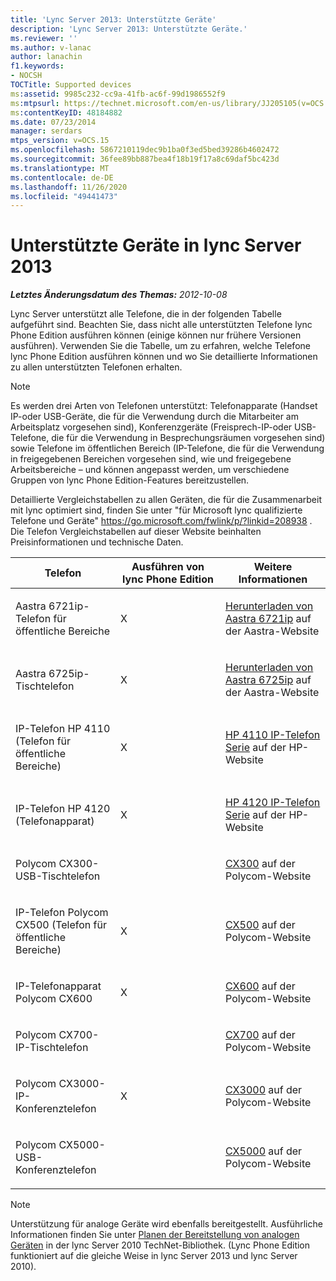 ```yaml
---
title: 'Lync Server 2013: Unterstützte Geräte'
description: 'Lync Server 2013: Unterstützte Geräte.'
ms.reviewer: ''
ms.author: v-lanac
author: lanachin
f1.keywords:
- NOCSH
TOCTitle: Supported devices
ms:assetid: 9985c232-cc9a-41fb-ac6f-99d1986552f9
ms:mtpsurl: https://technet.microsoft.com/en-us/library/JJ205105(v=OCS.15)
ms:contentKeyID: 48184882
ms.date: 07/23/2014
manager: serdars
mtps_version: v=OCS.15
ms.openlocfilehash: 5867210119dec9b1ba0f3ed5bed39286b4602472
ms.sourcegitcommit: 36fee89bb887bea4f18b19f17a8c69daf5bc423d
ms.translationtype: MT
ms.contentlocale: de-DE
ms.lasthandoff: 11/26/2020
ms.locfileid: "49441473"
---
```

# <a name="supported-devices-in-lync-server-2013"></a>Unterstützte Geräte in lync Server 2013

<div data-xmlns="http://www.w3.org/1999/xhtml">

<div class="topic" data-xmlns="http://www.w3.org/1999/xhtml" data-msxsl="urn:schemas-microsoft-com:xslt" data-cs="https://msdn.microsoft.com/">

<div data-asp="https://msdn2.microsoft.com/asp">



</div>

<div id="mainSection">

<div id="mainBody">

<span> </span>

_**Letztes Änderungsdatum des Themas:** 2012-10-08_

Lync Server unterstützt alle Telefone, die in der folgenden Tabelle aufgeführt sind. Beachten Sie, dass nicht alle unterstützten Telefone lync Phone Edition ausführen können (einige können nur frühere Versionen ausführen). Verwenden Sie die Tabelle, um zu erfahren, welche Telefone lync Phone Edition ausführen können und wo Sie detaillierte Informationen zu allen unterstützten Telefonen erhalten.

<div>


> [!NOTE]  
> Es werden drei Arten von Telefonen unterstützt: Telefonapparate (Handset IP-oder USB-Geräte, die für die Verwendung durch die Mitarbeiter am Arbeitsplatz vorgesehen sind), Konferenzgeräte (Freisprech-IP-oder USB-Telefone, die für die Verwendung in Besprechungsräumen vorgesehen sind) sowie Telefone im öffentlichen Bereich (IP-Telefone, die für die Verwendung in freigegebenen Bereichen vorgesehen sind, wie und freigegebene Arbeitsbereiche – und können angepasst werden, um verschiedene Gruppen von lync Phone Edition-Features bereitzustellen.



</div>

Detaillierte Vergleichstabellen zu allen Geräten, die für die Zusammenarbeit mit lync optimiert sind, finden Sie unter "für Microsoft lync qualifizierte Telefone und Geräte" <https://go.microsoft.com/fwlink/p/?linkid=208938> . Die Telefon Vergleichstabellen auf dieser Website beinhalten Preisinformationen und technische Daten.


<table>
<colgroup>
<col style="width: 33%" />
<col style="width: 33%" />
<col style="width: 33%" />
</colgroup>
<thead>
<tr class="header">
<th>Telefon</th>
<th>Ausführen von lync Phone Edition</th>
<th>Weitere Informationen</th>
</tr>
</thead>
<tbody>
<tr class="odd">
<td><p>Aastra 6721ip-Telefon für öffentliche Bereiche</p></td>
<td><p>X</p></td>
<td><p><a href="http://www.aastra.com/document-library.htm?curr_fam=aastra+6720ip%26curr_nav=2%26prod_id=6074">Herunterladen von Aastra 6721ip</a> auf der Aastra-Website</p></td>
</tr>
<tr class="even">
<td><p>Aastra 6725ip-Tischtelefon</p></td>
<td><p>X</p></td>
<td><p><a href="http://www.aastra.com/document-library.htm?curr_fam=aastra+6720ip%26curr_nav=2%26prod_id=12991">Herunterladen von Aastra 6725ip</a> auf der Aastra-Website</p></td>
</tr>
<tr class="odd">
<td><p>IP-Telefon HP 4110 (Telefon für öffentliche Bereiche)</p></td>
<td><p>X</p></td>
<td><p><a href="http://h20000.www2.hp.com/bizsupport/techsupport/home.jsp?lang=en%2cen%26cc=us%2cus%26prodtypeid=12883%26prodseriesid=5171755">HP 4110 IP-Telefon Serie</a> auf der HP-Website</p></td>
</tr>
<tr class="even">
<td><p>IP-Telefon HP 4120 (Telefonapparat)</p></td>
<td><p>X</p></td>
<td><p><a href="http://h20000.www2.hp.com/bizsupport/techsupport/home.jsp?lang=en%2cen%26cc=us%2cus%26prodtypeid=12883%26prodseriesid=5204220">HP 4120 IP-Telefon Serie</a> auf der HP-Website</p></td>
</tr>
<tr class="odd">
<td><p>Polycom CX300-USB-Tischtelefon</p></td>
<td></td>
<td><p><a href="https://support.polycom.com/polycomservice/support/us/support/voice/cx/communicator_cx300.html">CX300</a> auf der Polycom-Website</p></td>
</tr>
<tr class="even">
<td><p>IP-Telefon Polycom CX500 (Telefon für öffentliche Bereiche)</p></td>
<td><p>X</p></td>
<td><p><a href="https://support.polycom.com/polycomservice/support/us/support/voice/cx/communicator_cx500.html">CX500</a> auf der Polycom-Website</p></td>
</tr>
<tr class="odd">
<td><p>IP-Telefonapparat Polycom CX600</p></td>
<td><p>X</p></td>
<td><p><a href="https://support.polycom.com/polycomservice/support/us/support/voice/cx/communicator_cx600.html">CX600</a> auf der Polycom-Website</p></td>
</tr>
<tr class="even">
<td><p>Polycom CX700-IP-Tischtelefon</p></td>
<td></td>
<td><p><a href="https://support.polycom.com/polycomservice/support/us/support/voice/cx/communicator_cx700.html">CX700</a> auf der Polycom-Website</p></td>
</tr>
<tr class="odd">
<td><p>Polycom CX3000-IP-Konferenztelefon</p></td>
<td><p>X</p></td>
<td><p><a href="https://support.polycom.com/polycomservice/support/us/support/voice/cx/cx3000.html">CX3000</a> auf der Polycom-Website</p></td>
</tr>
<tr class="even">
<td><p>Polycom CX5000-USB-Konferenztelefon</p></td>
<td></td>
<td><p><a href="https://support.polycom.com/polycomservice/support/us/support/voice/cx/cx5000.html">CX5000</a> auf der Polycom-Website</p></td>
</tr>
</tbody>
</table>


<div>


> [!NOTE]  
> Unterstützung für analoge Geräte wird ebenfalls bereitgestellt. Ausführliche Informationen finden Sie unter <A href="https://go.microsoft.com/fwlink/p/?linkid=257502">Planen der Bereitstellung von analogen Geräten</A> in der lync Server 2010 TechNet-Bibliothek. (Lync Phone Edition funktioniert auf die gleiche Weise in lync Server 2013 und lync Server 2010).



</div>

</div>

<span> </span>

</div>

</div>

</div>

